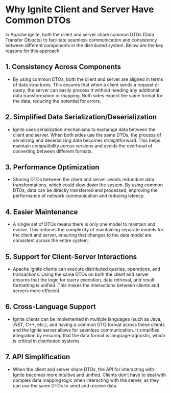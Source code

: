 # Why Ignite Client and Server Have Common DTOs

In Apache Ignite, both the client and server share common DTOs (Data Transfer Objects) to facilitate seamless communication and consistency between different components in the distributed system. Below are the key reasons for this approach:

## 1. Consistency Across Components
- By using common DTOs, both the client and server are aligned in terms of data structures. This ensures that when a client sends a request or query, the server can easily process it without needing any additional data transformation or mapping. Both sides expect the same format for the data, reducing the potential for errors.

## 2. Simplified Data Serialization/Deserialization
- Ignite uses serialization mechanisms to exchange data between the client and server. When both sides use the same DTOs, the process of serializing and deserializing data becomes straightforward. This helps maintain compatibility across versions and avoids the overhead of converting between different formats.

## 3. Performance Optimization
- Sharing DTOs between the client and server avoids redundant data transformations, which could slow down the system. By using common DTOs, data can be directly transferred and processed, improving the performance of network communication and reducing latency.

## 4. Easier Maintenance
- A single set of DTOs means there is only one model to maintain and evolve. This reduces the complexity of maintaining separate models for the client and server, ensuring that changes to the data model are consistent across the entire system.

## 5. Support for Client-Server Interactions
- Apache Ignite clients can execute distributed queries, operations, and transactions. Using the same DTOs on both the client and server ensures that the logic for query execution, data retrieval, and result formatting is unified. This makes the interactions between clients and servers more efficient.

## 6. Cross-Language Support
- Ignite clients can be implemented in multiple languages (such as Java, .NET, C++, etc.), and having a common DTO format across these clients and the Ignite server allows for seamless communication. It simplifies integration by ensuring that the data format is language-agnostic, which is critical in distributed systems.

## 7. API Simplification
- When the client and server share DTOs, the API for interacting with Ignite becomes more intuitive and unified. Clients don’t have to deal with complex data mapping logic when interacting with the server, as they can use the same DTOs to send and receive data.
